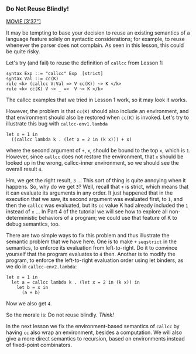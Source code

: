 <!-- Copyright (c) 2014 K Team. All Rights Reserved. -->
### Do Not Reuse Blindly!

[MOVIE [3'37"]](http://youtu.be/OXvtklaSaSQ)

It may be tempting to base your decision to reuse an existing semantics of
a language feature solely on syntactic considerations; for example, to reuse
whenever the parser does not complain.  As seen in this lesson, this could
be quite risky.

Let's try (and fail) to reuse the definition of `callcc` from Lesson 1:

    syntax Exp ::= "callcc" Exp  [strict]
    syntax Val ::= cc(K)
    rule <k> (callcc V:Val => V cc(K)) ~> K </k>
    rule <k> cc(K) V ~> _ =>  V ~> K </k>

The callcc examples that we tried in Lesson 1 work, so it may look it works.

However, the problem is that `cc(K)` should also include an environment,
and that environment should also be restored when `cc(K)` is invoked.
Let's try to illustrate this bug with `callcc-env1.lambda`

    let x = 1 in
      ((callcc lambda k . (let x = 2 in (k x))) + x)

where the second argument of `+`, `x`, should be bound to the top `x`, which is `1`.
However, since `callcc` does not restore the environment, that `x` should
be looked up in the wrong, callcc-inner environment, so we should see the
overall result `4`.

Hm, we get the right result, `3` ... This sort of thing is quite annoying when
it happens.  So, why do we get `3`?  Well, recall that `+` is strict, which means
that it can evaluate its arguments in any order.  It just happened that in the
execution that we saw, its second argument was evaluated first, to `1`, and then
the `callcc` was evaluated, but its `cc` value K had already included the `1` instead
of `x` ...  In Part 4 of the tutorial we will see how to explore all non-deterministic 
behaviors of a program; we could use that feature of K to debug semantics, too.

There are two simple ways to fix this problem and thus illustrate the semantic
problem that we have here.  One is to make `+` `seqstrict` in the semantics, to
enforce its evaluation from left-to-right.  Do it to convince yourself that
the program evaluates to `4` then.  Another is to modify the program, to
enforce the left-to-right evaluation order using let binders, as we do in
`callcc-env2.lambda`:

    let x = 1 in
      let a = callcc lambda k . (let x = 2 in (k x)) in
        let b = x in
	      (a + b)

Now we also get `4`.

So the morale is: Do not reuse blindly.  *Think!*

In the next lesson we fix the environment-based semantics of `callcc` by having
`cc` also wrap an environment, besides a computation.  We will also give a more
direct semantics to recursion, based on environments instead of fixed-point
combinators.
